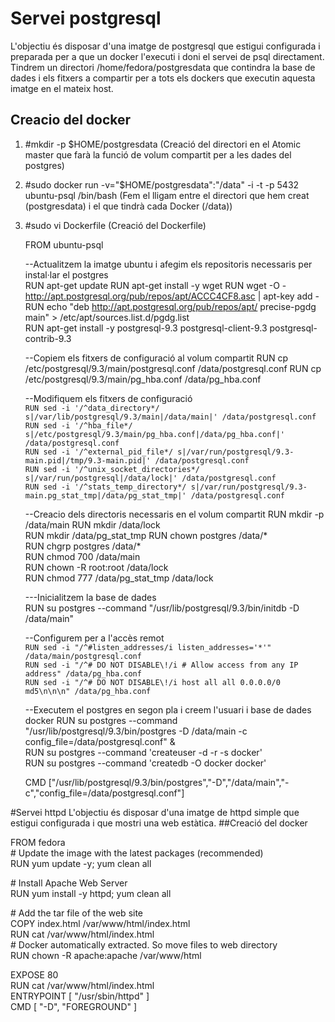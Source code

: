 # Servei postgresql
L'objectiu és disposar d'una imatge de postgresql que estigui configurada i preparada per a que un docker l'executi i doni el servei de psql directament.
Tindrem un directori /home/fedora/postgresdata que contindra la base de dades i els fitxers a compartir per a tots els dockers que executin aquesta imatge en el mateix host.
## Creacio del docker
1. \#mkdir -p $HOME/postgresdata (Creació del directori en el Atomic master que farà la funció de volum compartit per a les dades del postgres)
2. \#sudo docker run -v="$HOME/postgresdata":"/data" -i -t -p 5432 ubuntu-psql /bin/bash (Fem el lligam entre el directori que hem creat (postgresdata) i el que tindrà cada Docker (/data))
3. \#sudo vi Dockerfile (Creació del Dockerfile)
	
	FROM ubuntu-psql	
	
	--Actualitzem la imatge ubuntu i afegim els repositoris necessaris per instal·lar el postgres	
	RUN apt-get update
	RUN apt-get install -y wget	
	RUN wget -O - http://apt.postgresql.org/pub/repos/apt/ACCC4CF8.asc | apt-key add -	
	RUN echo "deb http://apt.postgresql.org/pub/repos/apt/ precise-pgdg main" > /etc/apt/sources.list.d/pgdg.list	
	RUN apt-get install -y postgresql-9.3 postgresql-client-9.3 postgresql-contrib-9.3	
	
	--Copiem els fitxers de configuració al volum compartit
	RUN cp /etc/postgresql/9.3/main/postgresql.conf /data/postgresql.conf
	RUN cp /etc/postgresql/9.3/main/pg_hba.conf /data/pg_hba.conf

	--Modifiquem els fitxers de configuració	
	```RUN sed -i '/^data_directory*/ s|/var/lib/postgresql/9.3/main|/data/main|' /data/postgresql.conf```	
	```RUN sed -i '/^hba_file*/ s|/etc/postgresql/9.3/main/pg_hba.conf|/data/pg_hba.conf|' /data/postgresql.conf```			
	```RUN sed -i '/^external_pid_file*/ s|/var/run/postgresql/9.3-main.pid|/tmp/9.3-main.pid|' /data/postgresql.conf```	
	```RUN sed -i '/^unix_socket_directories*/ s|/var/run/postgresql|/data/lock|' /data/postgresql.conf```		
	```RUN sed -i '/^stats_temp_directory*/ s|/var/run/postgresql/9.3-main.pg_stat_tmp|/data/pg_stat_tmp|' /data/postgresql.conf```	
	
	--Creacio dels directoris necessaris en el volum compartit
	RUN mkdir -p /data/main	
	RUN mkdir /data/lock	
	RUN mkdir /data/pg_stat_tmp	
	RUN chown postgres /data/*	
	RUN chgrp postgres /data/*	
	RUN chmod 700 /data/main	
	RUN chown -R root:root /data/lock	
	RUN chmod 777 /data/pg_stat_tmp /data/lock	
	
	---Inicialitzem la base de dades	
	RUN su postgres --command  "/usr/lib/postgresql/9.3/bin/initdb -D /data/main"
	
	--Configurem per a l'accès remot	
	```RUN sed -i "/^#listen_addresses/i listen_addresses='*'" /data/main/postgresql.conf```	
	```RUN sed -i "/^# DO NOT DISABLE\!/i # Allow access from any IP address" /data/pg_hba.conf```	
	```RUN sed -i "/^# DO NOT DISABLE\!/i host all all 0.0.0.0/0 md5\n\n\n" /data/pg_hba.conf```	
	
	--Executem el postgres en segon pla i creem l'usuari i base de dades docker
	RUN su postgres --command "/usr/lib/postgresql/9.3/bin/postgres -D /data/main -c config_file=/data/postgresql.conf" &	
	RUN su postgres --command 'createuser -d -r -s docker'	
	RUN su postgres --command 'createdb -O docker docker'	

	CMD ["/usr/lib/postgresql/9.3/bin/postgres","-D","/data/main","-c","config_file=/data/postgresql.conf"]	

#Servei httpd
L'objectiu és disposar d'una imatge de httpd simple que estigui configurada i que mostri una web estàtica.
##Creació del docker

FROM fedora		
\# Update the image with the latest packages (recommended)	
RUN yum update -y; yum clean all

\# Install Apache Web Server	
RUN yum install -y httpd; yum clean all

\# Add the tar file of the web site		
COPY index.html  /var/www/html/index.html	
RUN cat /var/www/html/index.html	
\# Docker automatically extracted. So move files to web directory	
RUN chown -R apache:apache /var/www/html	
	
EXPOSE 80	
RUN cat /var/www/html/index.html	
ENTRYPOINT [ "/usr/sbin/httpd" ]	
CMD [ "-D", "FOREGROUND" ]	


